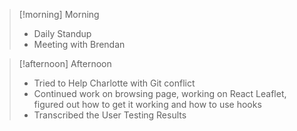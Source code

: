 
> [!morning] Morning
> - Daily Standup
> - Meeting with Brendan


> [!afternoon] Afternoon
> - Tried to Help Charlotte with Git conflict
> - Continued work on browsing page, working on React Leaflet, figured out how to get it working and how to use hooks
> - Transcribed the User Testing Results
